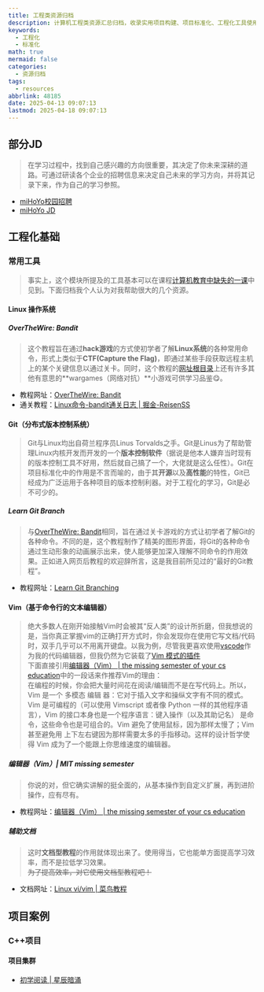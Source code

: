 ```yaml
---
title: 工程类资源归档
description: 计算机工程类资源汇总归档，收录实用项目构建、项目标准化、工程化工具使用等计算机工程化相关资料
keywords:
  - 工程化
  - 标准化
math: true
mermaid: false
categories:
  - 资源归档
tags:
  - resources
abbrlink: 48185
date: 2025-04-13 09:07:13
lastmod: 2025-04-18 09:07:13
---
```


## 部分JD

>在学习过程中，找到自己感兴趣的方向很重要，其决定了你未来深耕的道路。可通过研读各个企业的招聘信息来决定自己未来的学习方向，并将其记录下来，作为自己的学习参照。

- [miHoYo校园招聘](https://jobs.mihoyo.com/?channelToken=xzad4a23ad-7daa4c92b60e-abb13ba588ce#/campus/position?competencyTypes%5B0%5D=1)
- [miHoYo JD](https://researching.virtualguard101.xyz/miHoYo-JD/)

## 工程化基础

### 常用工具
>事实上，这个模块所提及的工具基本可以在课程[计算机教育中缺失的一课](https://missing-semester-cn.github.io/)中见到。下面归档我个人认为对我帮助很大的几个资源。

#### Linux 操作系统

##### OverTheWire: Bandit
>这个教程旨在通过**hack游戏**的方式使初学者了解**Linux系统**的各种常用命令，形式上类似于**CTF(Capture the Flag)**，即通过某些手段获取远程主机上的某个关键信息以通过关卡。同时，这个教程的[网址根目录](https://overthewire.org/)上还有许多其他有意思的**wargames（网络对抗）**小游戏可供学习品鉴😋。

- 教程网址：[OverTheWire: Bandit](https://overthewire.org/wargames/bandit/)
- 通关教程：[Linux命令-bandit通关日志 | 掘金-ReisenSS](https://juejin.cn/post/7234467007717982268)

#### Git（分布式版本控制系统）
>Git与Linux均出自荷兰程序员Linus Torvalds之手。Git是Linus为了帮助管理Linux内核开发而开发的一个**版本控制软件**（据说是他本人嫌弃当时现有的版本控制工具不好用，然后就自己搞了一个，大佬就是这么任性）。Git在项目标准化中的作用是不言而喻的，由于其**开源**以及**高性能**的特性，Git已经成为广泛运用于各种项目的版本控制利器。对于工程化的学习，Git是必不可少的。

##### Learn Git Branch
>与[OverTheWire: Bandit](https://overthewire.org/wargames/bandit/)相同，旨在通过关卡游戏的方式让初学者了解Git的各种命令。不同的是，这个教程制作了精美的图形界面，将Git的各种命令通过生动形象的动画展示出来，使人能够更加深入理解不同命令的作用效果。正如进入网页后教程的欢迎辞所言，这是我目前所见过的“最好的Git教程”。

- 教程网址：[Learn Git Branching](https://learngitbranching.js.org/)

#### Vim（基于命令行的文本编辑器）
>绝大多数人在刚开始接触Vim时会被其“反人类”的设计所折磨，但我想说的是，当你真正掌握vim的正确打开方式时，你会发现你在使用它写文档/代码时，双手几乎可以不用离开键盘。以我为例，尽管我更喜欢使用[vscode](https://code.visualstudio.com/)作为我的代码编辑器，但我仍然为它装载了[Vim 模式的插件](https://github.com/VSCodeVim/Vim)  
>下面直接引用[编辑器（Vim） | the missing semester of your cs education](https://missing-semester-cn.github.io/2020/editors/)中的一段话来作推荐Vim的理由：  
>在编程的时候，你会把大量时间花在阅读/编辑而不是在写代码上。所以，Vim 是一个 多模态 编辑 器：它对于插入文字和操纵文字有不同的模式。Vim 是可编程的（可以使用 Vimscript 或者像 Python 一样的其他程序语言），Vim 的接口本身也是一个程序语言：键入操作（以及其助记名） 是命令，这些命令也是可组合的。Vim 避免了使用鼠标，因为那样太慢了；Vim 甚至避免用 上下左右键因为那样需要太多的手指移动。这样的设计哲学使得 Vim 成为了一个能跟上你思维速度的编辑器。

##### 编辑器（Vim）| MIT missing semester
>你说的对，但它确实讲解的挺全面的，从基本操作到自定义扩展，再到进阶操作，应有尽有。

- 教程网址：[编辑器（Vim） | the missing semester of your cs education](https://missing-semester-cn.github.io/2020/editors/)

##### 辅助文档
>这时**文档型教程**的作用就体现出来了。使用得当，它也能单方面提高学习效率，而不是拉低学习效果。  
>~~为了提高效率，对它使用文档型教程吧！~~

- 文档网址：[Linux vi/vim | 菜鸟教程](https://www.runoob.com/linux/linux-vim.html)


## 项目案例

### C++项目

#### 项目集群

- [初学阅读 | 星辰暗涌](https://www.zhihu.com/question/20138166/answer/49707025957?share_code=ib7hm5OZ97r8&utm_psn=1902778157527990437)
